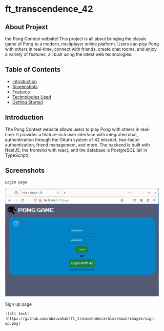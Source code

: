 # ft_transcendence_42
## About Projext 
  the Pong Contest website! This project is all about bringing the classic game of Pong to a modern, multiplayer online platform. Users can play Pong with others in real-time, connect with friends, create chat rooms, and enjoy a variety of features, all built using the latest web technologies.
## Table of Contents

- [Introduction](#introduction)
- [Screenshots](#screenshots)
- [Features](#features)
- [Technologies Used](#technologies-used)
- [Getting Started](#getting-started)

## Introduction

The Pong Contest website allows users to play Pong with others in real-time. It provides a feature-rich user interface with integrated chat, authentication through the OAuth system of 42 intranet, two-factor authentication, friend management, and more. The backend is built with NestJS, the frontend with react, and the database is PostgreSQL (all in TypeScript).

## Screenshots
```
Login page
```
![alt text](https://github.com/abduvahab/ft_transcendence/blob/main/images/login.png)

Sign up page
```
![alt text](https://github.com/abduvahab/ft_transcendence/blob/main/images/sign up.png)

